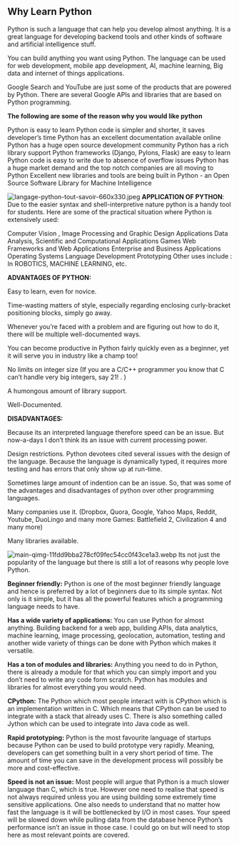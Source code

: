 ## Why Learn Python

Python is such a language that can help you develop almost anything. It is a great language for developing backend tools and other kinds of software and artificial intelligence stuff.

You can build anything you want using Python. The language can be used for web development, mobile app development, AI, machine learning, Big data and internet of things applications.

Google Search and YouTube are just some of the products that are powered by Python. There are several Google APIs and libraries that are based on Python programming.

**The following are some of the reason why you would like python**

Python is easy to learn
Python code is simpler and shorter, it saves developer’s time
Python has an excellent documentation available online
Python has a huge open source development community
Python has a rich library support
Python frameworks (Django, Pylons, Flask) are easy to learn
Python code is easy to write due to absence of overflow issues
Python has a huge market demand and the top notch companies are all moving to Python
Excellent new libraries and tools are being built in Python - an Open Source Software Library for Machine Intelligence

![langage-python-tout-savoir-660x330.jpeg](https://cdn.hashnode.com/res/hashnode/image/upload/v1642504628584/7LWVFOjqg.jpeg)
**APPLICATION OF PYTHON**: 
Due to the easier syntax and shell-interpretive nature python is a handy tool for students. Here are some of the practical situation where Python is extensively used:

Computer Vision , Image Processing and Graphic Design Applications
Data Analysis, Scientific and Computational Applications
Games
Web Frameworks and Web Applications
Enterprise and Business Applications
Operating Systems
Language Development
Prototyping
Other uses include : In ROBOTICS, MACHINE LEARNING, etc.

**ADVANTAGES OF PYTHON:**

Easy to learn, even for novice.

Time-wasting matters of style, especially regarding enclosing curly-bracket positioning blocks, simply go away.

Whenever you’re faced with a problem and are figuring out how to do it, there will be multiple well-documented ways.

You can become productive in Python fairly quickly even as a beginner, yet it will serve you in industry like a champ too!

No limits on integer size (If you are a C/C++ programmer you know that C can’t handle very big integers, say 21! . )

A humongous amount of library support.


Well-Documented.

**DISADVANTAGES:**

Because its an interpreted language therefore speed can be an issue. But now-a-days I don’t think its an issue with current processing power.

Design restrictions. Python devotees cited several issues with the design of the language. Because the language is dynamically typed, it requires more testing and has errors that only show up at run-time.

Sometimes large amount of indention can be an issue.
So, that was some of the advantages and disadvantages of python over other programming languages.

Many companies use it.
(Dropbox, Quora, Google, Yahoo Maps, Reddit, Youtube, DuoLingo and many more
Games: Battlefield 2, Civilization 4 and many more)

Many libraries available.

![main-qimg-11fdd9bba278cf09fec54cc0f43ce1a3.webp](https://cdn.hashnode.com/res/hashnode/image/upload/v1642504717989/pMOe2ZwfC.webp)
Its not just the popularity of the language but there is still a lot of reasons why people love Python.

**Beginner friendly:** Python is one of the most beginner friendly language and hence is preferred by a lot of beginners due to its simple syntax. Not only is it simple, but it has all the powerful features which a programming language needs to have.

**Has a wide variety of applications:** You can use Python for almost anything. Building backend for a web app, building APIs, data analytics, machine learning, image processing, geolocation, automation, testing and another wide variety of things can be done with Python which makes it versatile.

**Has a ton of modules and libraries:** Anything you need to do in Python, there is already a module for that which you can simply import and you don’t need to write any code form scratch. Python has modules and libraries for almost everything you would need.

**CPython:** The Python which most people interact with is CPython which is an implementation written in C. Which means that CPython can be used to integrate with a stack that already uses C. There is also something called Jython which can be used to integrate into Java code as well.

**Rapid prototyping:** Python is the most favourite language of startups because Python can be used to build prototype very rapidly. Meaning, developers can get something built in a very short period of time. The amount of time you can save in the development process will possibly be more and cost-effective.

**Speed is not an issue:** Most people will argue that Python is a much slower language than C, which is true. However one need to realise that speed is not always required unless you are using building some extremely time sensitive applications. One also needs to understand that no matter how fast the language is it will be bottlenecked by I/O in most cases. Your speed will be slowed down while pulling data from the database hence Python’s performance isn’t an issue in those case.
I could go on but will need to stop here as most relevant points are covered.